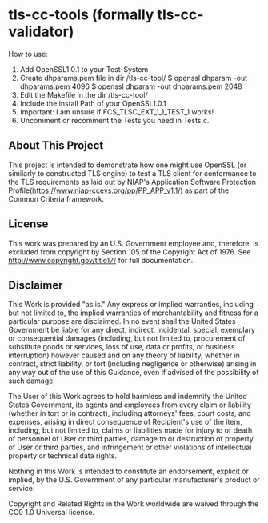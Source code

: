 tls-cc-tools (formally tls-cc-validator)
======================

How to use:
1. Add OpenSSL1.0.1 to your Test-System
2. Create dhparams.pem file in dir /tls-cc-tool/
$  openssl dhparam -out dhparams.pem 4096
$  openssl dhparam -out dhparams.pem 2048
3. Edit the Makefile in the dir /tls-cc-tool/
4. Include the install Path of your OpenSSL1.0.1
5. Important: I am unsure if FCS_TLSC_EXT_1_1_TEST_1 works! 
6. Uncomment or recomment the Tests you need in Tests.c.



## About This Project
This project is intended to demonstrate how one might use OpenSSL (or similarly to constructed TLS engine) to test a TLS client for conformance to
the TLS requirements as laid out by NIAP's Application Software Protection Profile(https://www.niap-ccevs.org/pp/PP_APP_v1.1/) as part of the Common Criteria framework.

## License
This work was prepared by an U.S. Government employee and, therefore, is excluded from copyright by Section 105 of the Copyright Act of 1976.
See http://www.copyright.gov/title17/ for full documentation.

## Disclaimer
This Work is provided "as is." Any express or implied warranties, including but not limited to, the
implied warranties of merchantability and fitness for a particular purpose are disclaimed. In no event
shall the United States Government be liable for any direct, indirect, incidental, special, exemplary or
consequential damages (including, but not limited to, procurement of substitute goods or services, loss
of use, data or profits, or business interruption) however caused and on any theory of liability, whether
in contract, strict liability, or tort (including negligence or otherwise) arising in any way out of the use of
this Guidance, even if advised of the possibility of such damage.

The User of this Work agrees to hold harmless and indemnify the United States Government, its agents
and employees from every claim or liability (whether in tort or in contract), including attorneys' fees,
court costs, and expenses, arising in direct consequence of Recipient's use of the item, including, but not
limited to, claims or liabilities made for injury to or death of personnel of User or third parties, damage
to or destruction of property of User or third parties, and infringement or other violations of intellectual
property or technical data rights.

Nothing in this Work is intended to constitute an endorsement, explicit or implied, by the U.S.
Government of any particular manufacturer's product or service.

Copyright and Related Rights in the Work worldwide are waived through the CC0 1.0 Universal license.
